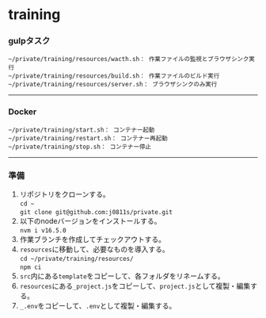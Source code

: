 # training

### gulpタスク
```
~/private/training/resources/wacth.sh： 作業ファイルの監視とブラウザシンク実行  
~/private/training/resources/build.sh： 作業ファイルのビルド実行  
~/private/training/resources/server.sh： ブラウザシンクのみ実行  
```

----

### Docker
```
~/private/training/start.sh： コンテナー起動  
~/private/training/restart.sh： コンテナー再起動  
~/private/training/stop.sh： コンテナー停止  
```

----

### 準備
1. リポジトリをクローンする。  
`cd ~`  
`git clone git@github.com:j0811s/private.git`  
2. 以下のnodeバージョンをインストールする。  
`nvm i v16.5.0`  
3. 作業ブランチを作成してチェックアウトする。  
4. `resources`に移動して、必要なものを導入する。  
`cd ~/private/training/resources/`  
`npm ci`  
5. `src`内にある`template`をコピーして、各フォルダをリネームする。  
6. `resources`にある`_project.js`をコピーして、`project.js`として複製・編集する。  
7. `_.env`をコピーして、`.env`として複製・編集する。  